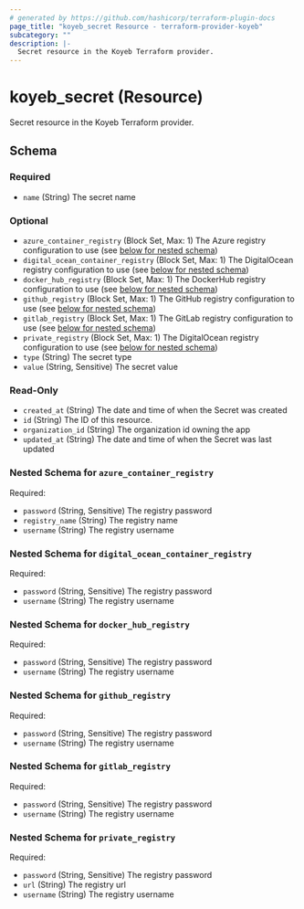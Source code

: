 ```yaml
---
# generated by https://github.com/hashicorp/terraform-plugin-docs
page_title: "koyeb_secret Resource - terraform-provider-koyeb"
subcategory: ""
description: |-
  Secret resource in the Koyeb Terraform provider.
---
```


# koyeb_secret (Resource)

Secret resource in the Koyeb Terraform provider.



<!-- schema generated by tfplugindocs -->
## Schema

### Required

- `name` (String) The secret name

### Optional

- `azure_container_registry` (Block Set, Max: 1) The Azure registry configuration to use (see [below for nested schema](#nestedblock--azure_container_registry))
- `digital_ocean_container_registry` (Block Set, Max: 1) The DigitalOcean registry configuration to use (see [below for nested schema](#nestedblock--digital_ocean_container_registry))
- `docker_hub_registry` (Block Set, Max: 1) The DockerHub registry configuration to use (see [below for nested schema](#nestedblock--docker_hub_registry))
- `github_registry` (Block Set, Max: 1) The GitHub registry configuration to use (see [below for nested schema](#nestedblock--github_registry))
- `gitlab_registry` (Block Set, Max: 1) The GitLab registry configuration to use (see [below for nested schema](#nestedblock--gitlab_registry))
- `private_registry` (Block Set, Max: 1) The DigitalOcean registry configuration to use (see [below for nested schema](#nestedblock--private_registry))
- `type` (String) The secret type
- `value` (String, Sensitive) The secret value

### Read-Only

- `created_at` (String) The date and time of when the Secret was created
- `id` (String) The ID of this resource.
- `organization_id` (String) The organization id owning the app
- `updated_at` (String) The date and time of when the Secret was last updated

<a id="nestedblock--azure_container_registry"></a>
### Nested Schema for `azure_container_registry`

Required:

- `password` (String, Sensitive) The registry password
- `registry_name` (String) The registry name
- `username` (String) The registry username


<a id="nestedblock--digital_ocean_container_registry"></a>
### Nested Schema for `digital_ocean_container_registry`

Required:

- `password` (String, Sensitive) The registry password
- `username` (String) The registry username


<a id="nestedblock--docker_hub_registry"></a>
### Nested Schema for `docker_hub_registry`

Required:

- `password` (String, Sensitive) The registry password
- `username` (String) The registry username


<a id="nestedblock--github_registry"></a>
### Nested Schema for `github_registry`

Required:

- `password` (String, Sensitive) The registry password
- `username` (String) The registry username


<a id="nestedblock--gitlab_registry"></a>
### Nested Schema for `gitlab_registry`

Required:

- `password` (String, Sensitive) The registry password
- `username` (String) The registry username


<a id="nestedblock--private_registry"></a>
### Nested Schema for `private_registry`

Required:

- `password` (String, Sensitive) The registry password
- `url` (String) The registry url
- `username` (String) The registry username


